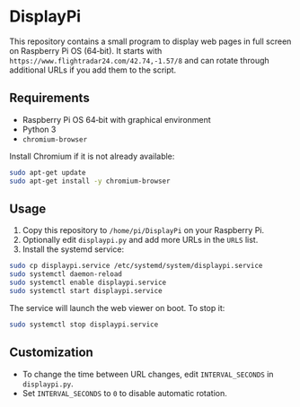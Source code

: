 # DisplayPi

This repository contains a small program to display web pages in full screen on Raspberry Pi OS (64‑bit). It starts with `https://www.flightradar24.com/42.74,-1.57/8` and can rotate through additional URLs if you add them to the script.

## Requirements
- Raspberry Pi OS 64‑bit with graphical environment
- Python 3
- `chromium-browser`

Install Chromium if it is not already available:
```bash
sudo apt-get update
sudo apt-get install -y chromium-browser
```

## Usage
1. Copy this repository to `/home/pi/DisplayPi` on your Raspberry Pi.
2. Optionally edit `displaypi.py` and add more URLs in the `URLS` list.
3. Install the systemd service:

```bash
sudo cp displaypi.service /etc/systemd/system/displaypi.service
sudo systemctl daemon-reload
sudo systemctl enable displaypi.service
sudo systemctl start displaypi.service
```

The service will launch the web viewer on boot. To stop it:

```bash
sudo systemctl stop displaypi.service
```

## Customization
- To change the time between URL changes, edit `INTERVAL_SECONDS` in
  `displaypi.py`.
- Set `INTERVAL_SECONDS` to `0` to disable automatic rotation.
